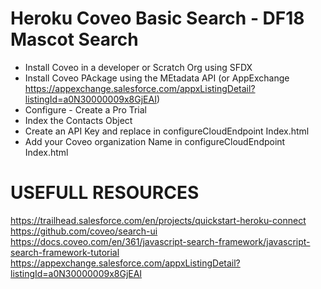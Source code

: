 # Heroku Coveo Basic Search - DF18 Mascot Search
- Install Coveo in a developer or Scratch Org using SFDX
- Install Coveo PAckage using the MEtadata API (or AppExchange https://appexchange.salesforce.com/appxListingDetail?listingId=a0N30000009x8GjEAI)
- Configure - Create a Pro Trial 
- Index the Contacts Object
- Create an API Key and replace in configureCloudEndpoint Index.html
- Add your Coveo organization Name in configureCloudEndpoint Index.html

# USEFULL RESOURCES

https://trailhead.salesforce.com/en/projects/quickstart-heroku-connect
https://github.com/coveo/search-ui
https://docs.coveo.com/en/361/javascript-search-framework/javascript-search-framework-tutorial
https://appexchange.salesforce.com/appxListingDetail?listingId=a0N30000009x8GjEAI
